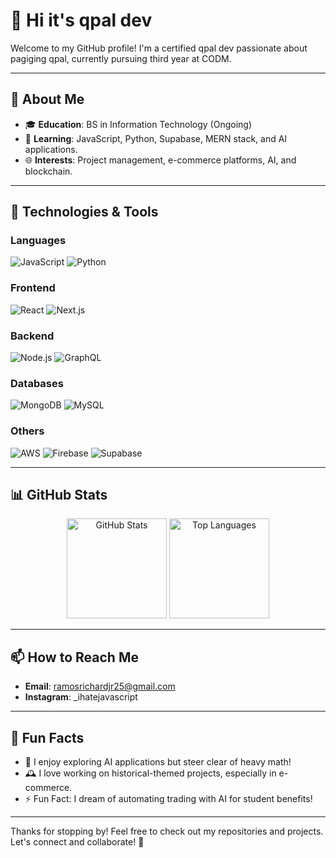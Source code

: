 # 👋 Hi it's qpal dev  

Welcome to my GitHub profile! I'm a certified qpal dev passionate about pagiging qpal, currently pursuing third year at CODM.  

---

## 🌟 About Me
- 🎓 **Education**: BS in Information Technology (Ongoing)  
- 🌱 **Learning**: JavaScript, Python, Supabase, MERN stack, and AI applications.  
- 🌐 **Interests**: Project management, e-commerce platforms, AI, and blockchain.  

---

## 🔧 Technologies & Tools
### Languages  
![JavaScript](https://img.shields.io/badge/JavaScript-F7DF1E?style=for-the-badge&logo=javascript&logoColor=black)
![Python](https://img.shields.io/badge/Python-3776AB?style=for-the-badge&logo=python&logoColor=white)

### Frontend  
![React](https://img.shields.io/badge/React-20232A?style=for-the-badge&logo=react&logoColor=61DAFB)
![Next.js](https://img.shields.io/badge/Next.js-000000?style=for-the-badge&logo=nextdotjs&logoColor=white)

### Backend  
![Node.js](https://img.shields.io/badge/Node.js-43853D?style=for-the-badge&logo=node.js&logoColor=white)
![GraphQL](https://img.shields.io/badge/GraphQL-E10098?style=for-the-badge&logo=graphql&logoColor=white)

### Databases  
![MongoDB](https://img.shields.io/badge/MongoDB-47A248?style=for-the-badge&logo=mongodb&logoColor=white)
![MySQL](https://img.shields.io/badge/MySQL-4479A1?style=for-the-badge&logo=mysql&logoColor=white)

### Others  
![AWS](https://img.shields.io/badge/AWS-232F3E?style=for-the-badge&logo=amazon-aws&logoColor=white)
![Firebase](https://img.shields.io/badge/Firebase-FFCA28?style=for-the-badge&logo=firebase&logoColor=black)
![Supabase](https://img.shields.io/badge/Supabase-3ECF8E?style=for-the-badge&logo=supabase&logoColor=white)

---

## 📊 GitHub Stats
<p align="center">
  <img src="https://github-readme-stats.vercel.app/api?username=username-amp&show_icons=true&theme=radical" alt="GitHub Stats" height="160" />
  <img src="https://github-readme-stats.vercel.app/api/top-langs/?username=username-amp&layout=compact&theme=radical" alt="Top Languages" height="160" />
</p>

---

## 📫 How to Reach Me
- **Email**: ramosrichardjr25@gmail.com  
- **Instagram**: _ihatejavascript  

---

## 🌟 Fun Facts
- 🤖 I enjoy exploring AI applications but steer clear of heavy math!  
- 🕰️ I love working on historical-themed projects, especially in e-commerce.  
- ⚡ Fun Fact: I dream of automating trading with AI for student benefits!

---

Thanks for stopping by! Feel free to check out my repositories and projects. Let's connect and collaborate! 🚀  
